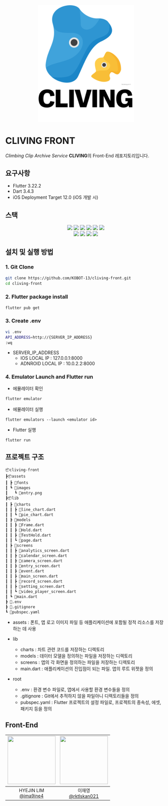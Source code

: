 <div align=center>
    <img src="assets/images/Logo.png" alt="App Logo" width="300"/>
</div>

# CLIVING FRONT
*Climbing Clip Archive Service* **CLIVING**의 Front-End 레포지토리입니다.

## 요구사항
- Flutter 3.22.2
- Dart 3.4.3
- iOS Deployment Target 12.0 (iOS 개발 시)

## 스택
<div align=center>
    <img src="https://img.shields.io/badge/flutter-02569B?style=for-the-badge&logo=flutter&logoColor=white">
    <img src="https://img.shields.io/badge/dart-0175C2?style=for-the-badge&logo=dart&logoColor=white">
    <img src="https://img.shields.io/badge/Github-181717?style=for-the-badge&logo=github&logoColor=white">
    <img src="https://img.shields.io/badge/git-F05032?style=for-the-badge&logo=git&logoColor=white">
    <img src="https://img.shields.io/badge/xcode-147EFB?style=for-the-badge&logo=xcode&logoColor=white">
    <img src="https://img.shields.io/badge/vscode-007ACC?style=for-the-badge&logo=visual-studio-code&logoColor=white">
</div>
<div align=center>
    <img src="https://img.shields.io/badge/.env-ECD53F?style=for-the-badge&logo=.env&logoColor=white">
    <img src="https://img.shields.io/badge/iOS-000000?style=for-the-badge&logo=ios&logoColor=white">
    <img src="https://img.shields.io/badge/android-34A853?style=for-the-badge&logo=android&logoColor=white">
    <img src="https://img.shields.io/badge/android_studio-3DDC84?style=for-the-badge&logo=android-studio&logoColor=white">
</div>

## 설치 및 실행 방법
### 1. Git Clone
~~~ bash
git clone https://github.com/KOBOT-13/cliving-front.git
cd cliving-front
~~~
### 2. Flutter package install
    flutter pub get
### 3. Create .env
~~~ bash
vi .env
API_ADDRESS=http://{SERVER_IP_ADDRESS}
:wq
~~~
-  SERVER_IP_ADDRESS
    + IOS LOCAL IP : 127.0.0.1:8000
    + ADNROID LOCAL IP : 10.0.2.2:8000
    
### 4. Emulator Launch and Flutter run
- 에뮬레이터 확인
``` bash
flutter emulator
```
- 에뮬레이터 실행
~~~
flutter emulators --launch <emulator id>
~~~
- Flutter 실행
~~~
flutter run
~~~

## 프로젝트 구조
```
📦cliving-front
┣📦assets
┃ ┣ 📂fonts
┃ ┗ 📂images
┃   ┗ 📜entry.png
┣📦lib
┃ ┣ 📂charts
┃ ┃ ┣ 📜line_chart.dart
┃ ┃ ┗ 📜pie_chart.dart
┃ ┣ 📂models
┃ ┃ ┣ 📜Frame.dart
┃ ┃ ┣ 📜Hold.dart
┃ ┃ ┣ 📜TestHold.dart
┃ ┃ ┗ 📜page.dart
┃ ┣ 📂screens
┃ ┃ ┣ 📜analytics_screen.dart
┃ ┃ ┣ 📜calendar_screen.dart
┃ ┃ ┣ 📜camera_screen.dart
┃ ┃ ┣ 📜entry_screen.dart
┃ ┃ ┣ 📜event.dart
┃ ┃ ┣ 📜main_screen.dart
┃ ┃ ┣ 📜record_screen.dart
┃ ┃ ┣ 📜setting_screen.dart
┃ ┃ ┗ 📜video_player_screen.dart
┃ ┗ 📜main.dart
┣ 📜.env
┣ 📜.gitignore
┗ 📜pubspec.yaml
```
- assets : 폰트, 앱 로고 이미지 파일 등 애플리케이션에 포함될 정적 리소스를 저장하는 데 사용
- lib

    * charts : 차트 관련 코드를 저장하는 디렉토리
    * models : 데이터 모델을 정의하는 파일을 저장하는 디렉토리
    * screens : 앱의 각 화면을 정의하는 파일을 저장하는 디렉토리
    * main.dart : 애플리케이션의 진입점이 되는 파일. 앱의 루트 위젯을 정의
- root
    
    * .env : 환경 변수 파일로, 앱에서 사용할 환경 변수들을 정의
    * .gitignore : Git에서 추적하지 않을 파일아니 디렉토리들을 정의
    * pubspec.yaml : Flutter 프로젝트의 설정 파일로, 프로젝트의 종속성, 에셋, 패키지 등을 정의

## Front-End
<div align=center>

|<img src="https://avatars.githubusercontent.com/u/105336619?v=4" width="150" height="150"/>|<img src="https://avatars.githubusercontent.com/u/68416831?v=4" width="150" height="150"/>|
|:-:|:-:|
|HYEJIN LIM<br/>[@ima9ine4](https://github.com/ima9ine4)|이재영<br/>[@rktlskan021](https://github.com/rktlskan021)|
</div>